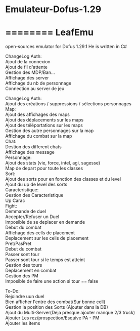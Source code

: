 # Emulateur-Dofus-1.29

========
LeafEmu
========



open-sources emulator for Dofus 1.29.1
He is written in C#





ChangeLog Auth:  
Ajout de la connexion  
Ajout de fil d'attente  
Gestion des MDP/Ban...   
Affichage des server  
Affichage du nb de personnage  
Connection au server de jeu  

ChangeLog Auth:  
Ajout des créations / suppressions / sélections personnages  
Map:  
    Ajout des affichages des maps  
    Ajout des déplacements sur les maps  
    Ajout des téléportations sur les maps  
    Gestion des autre personnages sur la map  
    Affichage du combat sur la map  
Chat:  
    Destion des different chats  
    Affichage des message  
Personnage:   
    Ajout des stats (vie, force, intel, agi, sagesse)  
    Map de depart pour toute les classes  
Sort:  
    Ajout des sorts pour en fonction des classes et du level  
    Ajout du up de level des sorts  
Caracteristique:  
    Gestion des Caracteristique  
    Up Carac  
Fight:  
    Demmande de duel  
    Accepter/Refuser un Duel  
    Imposible de se deplacer en demande  
    Debut du combat  
    Affichage des cells de placement  
    Deplacement sur les cells de placement  
    Pret/PasPret    
    Debut du combat  
    Passer sont tour  
    Passer sont tour si le temps est atteint  
    Gestion des tours  
    Deplacement en combat  
    Gestion des PM  
    Imposible de faire une action si tour == false  
    
    
To-Do:  
Rejoindre uun duel  
Bien afficher l'entre des combat(Sur bonne cell)  
Gestion la position des Sorts (Ajouter dans la DB)   
Ajout du Multi-Server(Deja presque ajouter manque 2/3 truck)  
Ajouter Les rez/prospection/Esquive PA - PM  
Ajouter les items   

    
    
